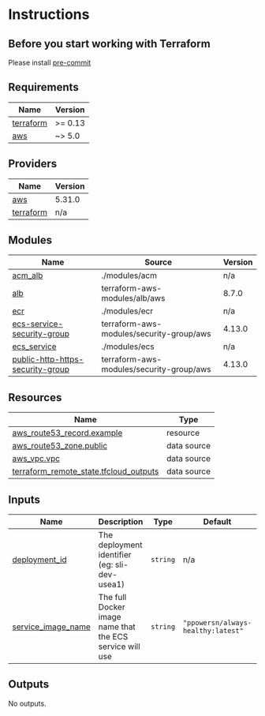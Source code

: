 # Instructions
## Before you start working with Terraform

Please install [pre-commit](https://pre-commit.com/#install)

<!-- BEGINNING OF PRE-COMMIT-TERRAFORM DOCS HOOK -->
## Requirements

| Name | Version |
|------|---------|
| <a name="requirement_terraform"></a> [terraform](#requirement\_terraform) | >= 0.13 |
| <a name="requirement_aws"></a> [aws](#requirement\_aws) | ~> 5.0 |

## Providers

| Name | Version |
|------|---------|
| <a name="provider_aws"></a> [aws](#provider\_aws) | 5.31.0 |
| <a name="provider_terraform"></a> [terraform](#provider\_terraform) | n/a |

## Modules

| Name | Source | Version |
|------|--------|---------|
| <a name="module_acm_alb"></a> [acm\_alb](#module\_acm\_alb) | ./modules/acm | n/a |
| <a name="module_alb"></a> [alb](#module\_alb) | terraform-aws-modules/alb/aws | 8.7.0 |
| <a name="module_ecr"></a> [ecr](#module\_ecr) | ./modules/ecr | n/a |
| <a name="module_ecs-service-security-group"></a> [ecs-service-security-group](#module\_ecs-service-security-group) | terraform-aws-modules/security-group/aws | 4.13.0 |
| <a name="module_ecs_service"></a> [ecs\_service](#module\_ecs\_service) | ./modules/ecs | n/a |
| <a name="module_public-http-https-security-group"></a> [public-http-https-security-group](#module\_public-http-https-security-group) | terraform-aws-modules/security-group/aws | 4.13.0 |

## Resources

| Name | Type |
|------|------|
| [aws_route53_record.example](https://registry.terraform.io/providers/hashicorp/aws/latest/docs/resources/route53_record) | resource |
| [aws_route53_zone.public](https://registry.terraform.io/providers/hashicorp/aws/latest/docs/data-sources/route53_zone) | data source |
| [aws_vpc.vpc](https://registry.terraform.io/providers/hashicorp/aws/latest/docs/data-sources/vpc) | data source |
| [terraform_remote_state.tfcloud_outputs](https://registry.terraform.io/providers/hashicorp/terraform/latest/docs/data-sources/remote_state) | data source |

## Inputs

| Name | Description | Type | Default | Required |
|------|-------------|------|---------|:--------:|
| <a name="input_deployment_id"></a> [deployment\_id](#input\_deployment\_id) | The deployment identifier (eg: sli-dev-usea1) | `string` | n/a | yes |
| <a name="input_service_image_name"></a> [service\_image\_name](#input\_service\_image\_name) | The full Docker image name that the ECS service will use | `string` | `"ppowersn/always-healthy:latest"` | no |

## Outputs

No outputs.
<!-- END OF PRE-COMMIT-TERRAFORM DOCS HOOK -->
